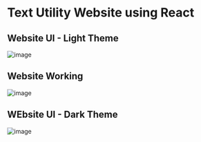 # Text Utility Website using React
## Website UI - Light Theme
![image](https://github.com/abhiiiman/Full-Stack-WebDev/assets/111262410/7c7d87a5-03d5-4949-a2ad-af2e5a905665)
## Website Working
![image](https://github.com/abhiiiman/Full-Stack-WebDev/assets/111262410/607bcee3-864b-4609-bd92-f6a96b64f787)
## WEbsite UI - Dark Theme
![image](https://github.com/abhiiiman/Full-Stack-WebDev/assets/111262410/4917db6f-d414-4cd7-91a3-c86eeaef0dd5)
